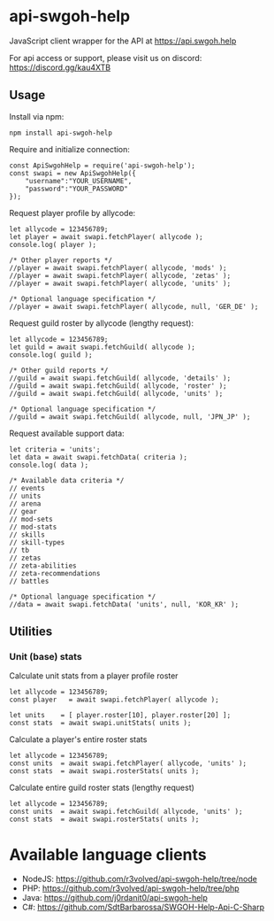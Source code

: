 # api-swgoh-help
JavaScript client wrapper for the API at https://api.swgoh.help

For api access or support, please visit us on discord: https://discord.gg/kau4XTB


## Usage

Install via npm:

	npm install api-swgoh-help
	
Require and initialize connection:

	const ApiSwgohHelp = require('api-swgoh-help');
	const swapi = new ApiSwgohHelp({
		"username":"YOUR_USERNAME",
		"password":"YOUR_PASSWORD"
	});

Request player profile by allycode:

	let allycode = 123456789;
	let player = await swapi.fetchPlayer( allycode );
	console.log( player );

	/* Other player reports */
	//player = await swapi.fetchPlayer( allycode, 'mods' );
	//player = await swapi.fetchPlayer( allycode, 'zetas' );	
	//player = await swapi.fetchPlayer( allycode, 'units' );	

	/* Optional language specification */
	//player = await swapi.fetchPlayer( allycode, null, 'GER_DE' );	
	
Request guild roster by allycode (lengthy request):

	let allycode = 123456789;
	let guild = await swapi.fetchGuild( allycode );
	console.log( guild );

	/* Other guild reports */
	//guild = await swapi.fetchGuild( allycode, 'details' );
	//guild = await swapi.fetchGuild( allycode, 'roster' );	
	//guild = await swapi.fetchGuild( allycode, 'units' );	

	/* Optional language specification */
	//guild = await swapi.fetchGuild( allycode, null, 'JPN_JP' );	
	
Request available support data:

	let criteria = 'units';
	let data = await swapi.fetchData( criteria );
	console.log( data );
	
	/* Available data criteria */
	// events
	// units
	// arena
	// gear
	// mod-sets
	// mod-stats
	// skills
	// skill-types
	// tb
	// zetas
	// zeta-abilities
	// zeta-recommendations
	// battles
	
	/* Optional language specification */
	//data = await swapi.fetchData( 'units', null, 'KOR_KR' );	


## Utilities ##

### Unit (base) stats ###

Calculate unit stats from a player profile roster

	let allycode = 123456789;
	const player   = await swapi.fetchPlayer( allycode );
	
	let units    = [ player.roster[10], player.roster[20] ];
	const stats  = await swapi.unitStats( units );
	
Calculate a player's entire roster stats 

	let allycode = 123456789;
	const units  = await swapi.fetchPlayer( allycode, 'units' );
	const stats  = await swapi.rosterStats( units );
	
Calculate entire guild roster stats (lengthy request)

	let allycode = 123456789;
	const units  = await swapi.fetchGuild( allycode, 'units' );
	const stats  = await swapi.rosterStats( units );
	

# Available language clients

* NodeJS: 	https://github.com/r3volved/api-swgoh-help/tree/node
* PHP: 		https://github.com/r3volved/api-swgoh-help/tree/php
* Java: 	https://github.com/j0rdanit0/api-swgoh-help
* C#:		https://github.com/SdtBarbarossa/SWGOH-Help-Api-C-Sharp